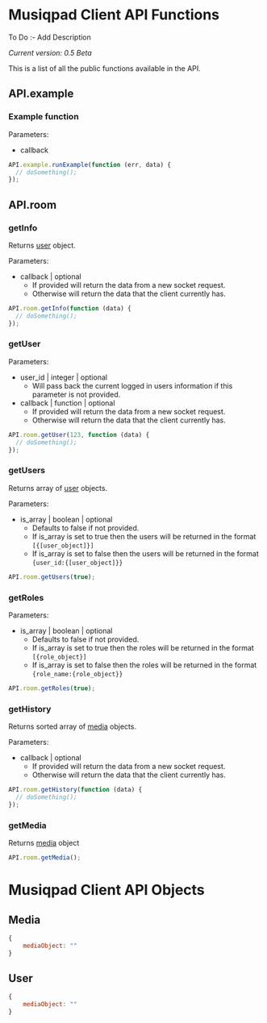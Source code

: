 Musiqpad Client API Functions
=======

To Do :- Add Description

*Current version: 0.5 Beta*

This is a list of all the public functions available in the API.

## API.example

### Example function

Parameters:

  * callback

``` javascript
API.example.runExample(function (err, data) {
  // doSomething();
});
```

## API.room

### getInfo

Returns [user] object.

Parameters:

  * callback | optional
    * If provided will return the data from a new socket request.
	* Otherwise will return the data that the client currently has.

``` javascript
API.room.getInfo(function (data) {
  // doSomething();
});
```

### getUser

Parameters:

  * user_id | integer | optional
    * Will pass back the current logged in users information if this parameter is not provided.
  * callback | function | optional
    * If provided will return the data from a new socket request.
	* Otherwise will return the data that the client currently has.

``` javascript
API.room.getUser(123, function (data) {
  // doSomething();
});
```

### getUsers

Returns array of [user] objects.

Parameters:

  * is_array | boolean | optional
    * Defaults to false if not provided.
	* If is_array is set to true then the users will be returned in the format `[{[user_object]}]`
	* If is_array is set to false then the users will be returned in the format `{user_id:{[user_object]}}`

``` javascript
API.room.getUsers(true);
```

### getRoles

Parameters:

  * is_array | boolean | optional
    * Defaults to false if not provided.
	* If is_array is set to true then the roles will be returned in the format `[{role_object}]`
	* If is_array is set to false then the roles will be returned in the format `{role_name:{role_object}}`

``` javascript
API.room.getRoles(true);
```

### getHistory

Returns sorted array of [media] objects.

Parameters:

  * callback | optional
    * If provided will return the data from a new socket request.
	* Otherwise will return the data that the client currently has.

``` javascript
API.room.getHistory(function (data) {
  // doSomething();
});
```

### getMedia

Returns [media] object

``` javascript
API.room.getMedia();
```

Musiqpad Client API Objects
=======

## Media

``` javascript
{
	mediaObject: ""
}
```

## User

``` javascript
{
	mediaObject: ""
}
```

[media]: #musiqpad-client-api-objects-media
[user]: #musiqpad-client-api-objects-user
[user_object]: #musiqpad-client-api-objects-user

